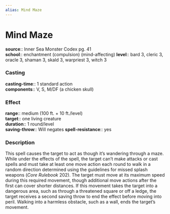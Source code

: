 ```yaml
---
alias: Mind Maze
---
```


# Mind Maze 

**source**:: Inner Sea Monster Codex pg. 41  
**school**:: enchantment (compulsion) (mind-affecting)
**level**:: bard 3, cleric 3, oracle 3, shaman 3, skald 3, warpriest 3, witch 3

### Casting 

**casting-time**:: 1 standard action  
**components**:: V, S, M/DF (a chicken skull)

### Effect 

**range**:: medium (100 ft. + 10 ft./level)  
**target**:: one living creature  
**duration**:: 1 round/level  
**saving-throw**:: Will negates
**spell-resistance**:: yes

### Description 

This spell causes the target to act as though it’s wandering through a maze. While under the effects of the spell, the target can’t make attacks or cast spells and must take at least one move action each round to walk in a random direction determined using the guidelines for missed splash weapons (*Core Rulebook* 202). The target must move at its maximum speed during this required movement, though additional move actions after the first can cover shorter distances. If this movement takes the target into a dangerous area, such as through a threatened square or off a ledge, the target receives a second saving throw to end the effect before moving into peril. Walking into a harmless obstacle, such as a wall, ends the target’s movement.
